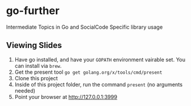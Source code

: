 # go-further
Intermediate Topics in Go and SocialCode Specific library usage

Viewing Slides
--------------

1. Have go installed, and have your `GOPATH` environment vairable set. You can install via `brew`.
2. Get the present tool `go get golang.org/x/tools/cmd/present`
3. Clone this project
4. Inside of this project folder, run the command `present` (no arguments needed)
5. Point your browser at http://127.0.0.1:3999